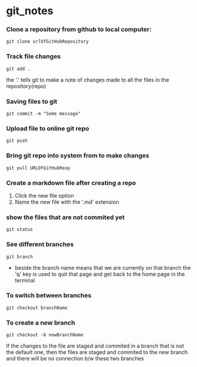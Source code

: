 # git_notes

### Clone a repository from github to local computer:
```git
git clone urlOfGitHubRepository
```

### Track file changes
```git
git add .
```
the '.' tells git to make a note of changes made to all the files in the repository(repo)

### Saving files to git
```git
git commit -m "Some message"
```

### Upload file to online git repo
```git
git push
```

### Bring git repo into system from to make changes
```git
git pull URLOfGitHubReop
```

### Create a markdown file after creating a repo
1) Click the new file option
2) Name the new file with the '.md' extension

### show the files that are not commited yet
```git
git status
```

### See different branches
```git
git branch
```
* beside the branch name means that we are currently on that branch
the 'q' key is used to quit that page and get back to the home page in the terminal

### To switch between branches
```git
git checkout branchName
```

### To create a new branch
```git
git checkout -b newBranchName
```
If the changes to the file are staged and commited in a branch that is not the default one, then the files are staged and commited to the new branch and there will be no connection b/w these two branches
